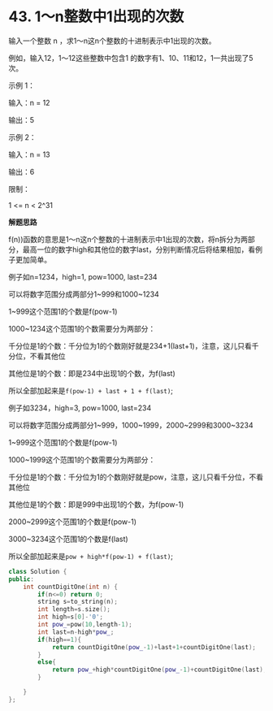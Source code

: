 # 43. 1～n整数中1出现的次数

输入一个整数 n ，求1～n这n个整数的十进制表示中1出现的次数。

例如，输入12，1～12这些整数中包含1 的数字有1、10、11和12，1一共出现了5次。

示例 1：

输入：n = 12

输出：5

示例 2：

输入：n = 13

输出：6

 

限制：

1 <= n < 2^31

**解题思路**

f(n))函数的意思是1～n这n个整数的十进制表示中1出现的次数，将n拆分为两部分，最高一位的数字high和其他位的数字last，分别判断情况后将结果相加，看例子更加简单。

例子如n=1234，high=1, pow=1000, last=234

可以将数字范围分成两部分1~999和1000~1234

1~999这个范围1的个数是f(pow-1)

1000~1234这个范围1的个数需要分为两部分：

千分位是1的个数：千分位为1的个数刚好就是234+1(last+1)，注意，这儿只看千分位，不看其他位

其他位是1的个数：即是234中出现1的个数，为f(last)

所以全部加起来是`f(pow-1) + last + 1 + f(last)`;



例子如3234，high=3, pow=1000, last=234

可以将数字范围分成两部分1~999，1000~1999，2000~2999和3000~3234

1~999这个范围1的个数是f(pow-1)

1000~1999这个范围1的个数需要分为两部分：

千分位是1的个数：千分位为1的个数刚好就是pow，注意，这儿只看千分位，不看其他位

其他位是1的个数：即是999中出现1的个数，为f(pow-1)

2000~2999这个范围1的个数是f(pow-1)

3000~3234这个范围1的个数是f(last)

所以全部加起来是`pow + high*f(pow-1) + f(last)`;

```C++
class Solution {
public:
    int countDigitOne(int n) {
        if(n<=0) return 0;
        string s=to_string(n);
        int length=s.size();
        int high=s[0]-'0';
        int pow_=pow(10,length-1);
        int last=n-high*pow_;
        if(high==1){
            return countDigitOne(pow_-1)+last+1+countDigitOne(last);
        }
        else{
            return pow_+high*countDigitOne(pow_-1)+countDigitOne(last);
        }

    }
};
```

